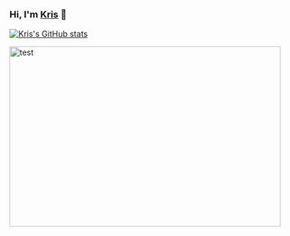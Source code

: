 ### Hi, I'm [Kris](https://blog.ktpro.ink/) 👋

[![Kris's GitHub stats](https://github-readme-stats.vercel.app/api?username=kris20030907)](https://blog.ktpro.ink/)

<img src="https://camo.githubusercontent.com/d00c16233a427e7805beb24054980f011de370301c066da02ab1fe46d7664429/68747470733a2f2f6d656469612e67697068792e636f6d2f6d656469612f4d54636c6643723474566769732f67697068792e676966" alt="test" width="480" height="320">

